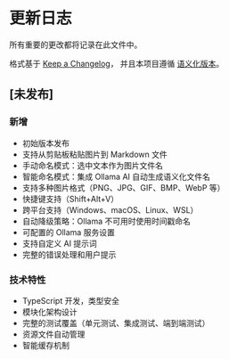 # 更新日志

所有重要的更改都将记录在此文件中。

格式基于 [Keep a Changelog](https://keepachangelog.com/zh-CN/1.0.0/)，
并且本项目遵循 [语义化版本](https://semver.org/lang/zh-CN/)。

## [未发布]

### 新增
- 初始版本发布
- 支持从剪贴板粘贴图片到 Markdown 文件
- 手动命名模式：选中文本作为图片文件名
- 智能命名模式：集成 Ollama AI 自动生成语义化文件名
- 支持多种图片格式（PNG、JPG、GIF、BMP、WebP 等）
- 快捷键支持（Shift+Alt+V）
- 跨平台支持（Windows、macOS、Linux、WSL）
- 自动降级策略：Ollama 不可用时使用时间戳命名
- 可配置的 Ollama 服务设置
- 支持自定义 AI 提示词
- 完整的错误处理和用户提示

### 技术特性
- TypeScript 开发，类型安全
- 模块化架构设计
- 完整的测试覆盖（单元测试、集成测试、端到端测试）
- 资源文件自动管理
- 智能缓存机制